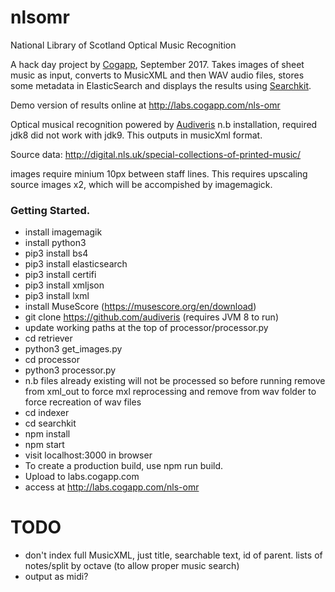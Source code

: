 # nlsomr
National Library of Scotland Optical Music Recognition

A hack day project by [Cogapp](http://www.cogapp.com), September 2017. Takes images of sheet music as input, converts to MusicXML and then WAV audio files, stores some metadata in ElasticSearch and displays the results using [Searchkit](https://github.com/searchkit/searchkit).

Demo version of results online at http://labs.cogapp.com/nls-omr

Optical musical recognition powered by [Audiveris](https://github.com/audiveris) n.b installation, required jdk8 did not work with jdk9. This outputs in musicXml format.

Source data: http://digital.nls.uk/special-collections-of-printed-music/

images require minium 10px between staff lines. This requires upscaling source images x2, which will be accompished by imagemagick.

### Getting Started.
* install imagemagik
* install python3
* pip3 install bs4
* pip3 install elasticsearch
* pip3 install certifi
* pip3 install xmljson
* pip3 install lxml
* install MuseScore (https://musescore.org/en/download)
* git clone https://github.com/audiveris (requires JVM 8 to run)
* update working paths at the top of processor/processor.py
* cd retriever
* python3 get_images.py
* cd processor
* python3 processor.py
* n.b files already existing will not be processed so before running remove from xml\_out to force mxl reprocessing and remove from wav folder to force recreation of wav files 
* cd indexer
* cd searchkit
* npm install
* npm start
* visit localhost:3000 in browser
* To create a production build, use npm run build.
* Upload to labs.cogapp.com
* access at http://labs.cogapp.com/nls-omr


# TODO

* don't index full MusicXML, just title, searchable text, id of parent. lists of notes/split by octave (to allow proper music search)
* output as midi?

